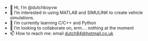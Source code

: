 - 👋 Hi, I’m @dutchboyvw
- 👀 I’m interested in using MATLAB and SIMULINK to create vehicle simulations.
- 🌱 I’m currently learning C/C++ and Python
- 💞️ I’m looking to collaborate on, erm.... nothing at the moment
- 📫 How to reach me: email dutch84@hotmail.co.uk

<!---
dutchboyvw/dutchboyvw is a ✨ special ✨ repository because its `README.md` (this file) appears on your GitHub profile.
You can click the Preview link to take a look at your changes.
--->
